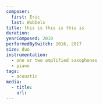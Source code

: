 ```yaml
---
composer:
  first: Eric
  last: Wubbels
title: this is this is this is
duration:
yearComposed: 2010
performedBySwitch: 2016, 2017
size: duo
instrumentation:
  - one or two amplified saxophones
  - piano
tags:
  - acoustic
media:
  - title:
    url:
---
```

